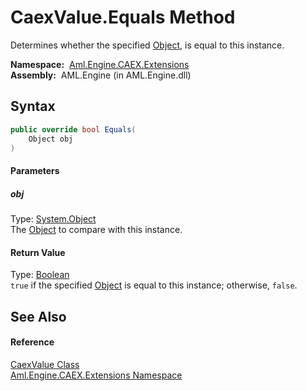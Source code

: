 CaexValue.Equals Method
=======================
Determines whether the specified [Object][1], is equal to this instance.

  **Namespace:**  [Aml.Engine.CAEX.Extensions][2]  
  **Assembly:**  AML.Engine (in AML.Engine.dll)

Syntax
------

```csharp
public override bool Equals(
	Object obj
)
```

#### Parameters

##### *obj*
Type: [System.Object][1]  
The [Object][1] to compare with this instance.

#### Return Value
Type: [Boolean][3]  
`true` if the specified [Object][1] is equal to this instance; otherwise, `false`. 

See Also
--------

#### Reference
[CaexValue Class][4]  
[Aml.Engine.CAEX.Extensions Namespace][2]  

[1]: https://docs.microsoft.com/dotnet/api/system.object
[2]: ../README.md
[3]: https://docs.microsoft.com/dotnet/api/system.boolean
[4]: README.md
[5]: https://www.automationml.org
[6]: ../../icons/logoShade.png